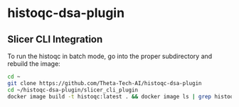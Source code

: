 # histoqc-dsa-plugin

## Slicer CLI Integration
To run the histoqc in batch mode, go into the proper subdirectory and rebuild the image:

```bash
cd ~
git clone https://github.com/Theta-Tech-AI/histoqc-dsa-plugin
cd ~/histoqc-dsa-plugin/slicer_cli_plugin
docker image build -t histoqc:latest . && docker image ls | grep histoqc
```
